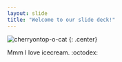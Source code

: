 ```yaml
---
layout: slide
title: "Welcome to our slide deck!"
---
```


![cherryontop-o-cat](https://octodex.github.com/images/cherryontop-o-cat.png)
{: .center}

Mmm I love icecream. :octodex:
